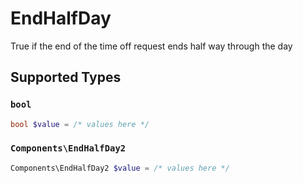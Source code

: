 # EndHalfDay

True if the end of the time off request ends half way through the day


## Supported Types

### `bool`

```php
bool $value = /* values here */
```

### `Components\EndHalfDay2`

```php
Components\EndHalfDay2 $value = /* values here */
```

